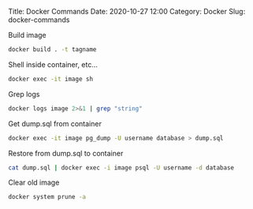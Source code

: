 Title: Docker Commands
Date: 2020-10-27 12:00
Category: Docker
Slug: docker-commands 

Build image

```bash
docker build . -t tagname
```

Shell inside container, etc...

```bash
docker exec -it image sh
```

Grep logs

```bash
docker logs image 2>&1 | grep "string"
```

Get dump.sql from container

```bash
docker exec -it image pg_dump -U username database > dump.sql
```

Restore from  dump.sql to container

```bash
cat dump.sql | docker exec -i image psql -U username -d database
```

Clear old image

```bash
docker system prune -a
```